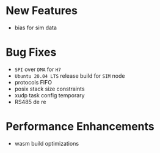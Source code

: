 # New Features
* bias for sim data

# Bug Fixes
* `SPI` over `DMA` for `H7`
* `Ubuntu 20.04 LTS` release build for `SIM` node
* protocols FIFO
* posix stack size constraints
* xudp task config temporary
* RS485 de re

# Performance Enhancements
* wasm build optimizations
